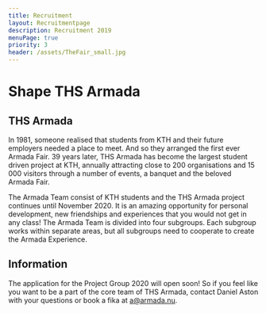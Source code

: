 ```yaml
---
title: Recruitment
layout: Recruitmentpage
description: Recruitment 2019
menuPage: true
priority: 3
header: /assets/TheFair_small.jpg
---
```

# Shape THS Armada 

## THS Armada

In 1981, someone realised that students from KTH and their future employers needed a place to meet. And so they arranged the first ever Armada Fair. 39 years later, THS Armada has become the largest student driven project at KTH, annually attracting close to 200 organisations and 15 000 visitors through a number of events, a banquet and the beloved Armada Fair.

The Armada Team consist of KTH students and the THS Armada project continues until November 2020. It is an amazing opportunity for personal development, new friendships and experiences that you would not get in any class! The Armada Team is divided into four subgroups. Each subgroup works within separate areas, but all subgroups need to cooperate to create the Armada Experience. 



## Information

The application for the Project Group 2020 will open soon! So if you feel like you want to be a part of the core team of THS Armada, contact Daniel Aston with your questions or book a fika at a@armada.nu.
